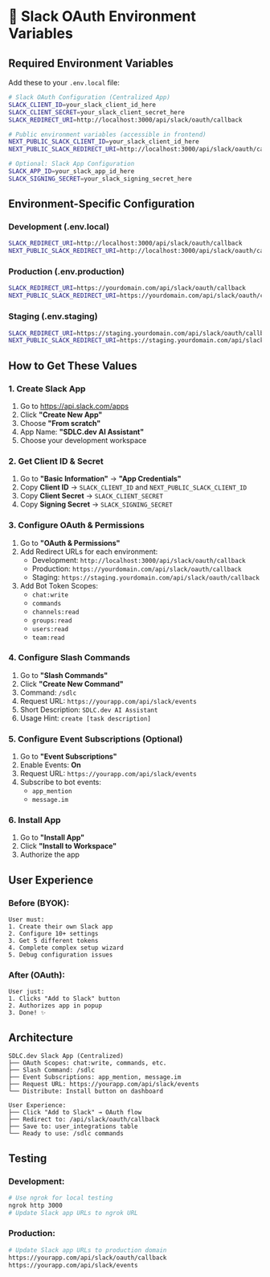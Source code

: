 # 🔧 Slack OAuth Environment Variables

## Required Environment Variables

Add these to your `.env.local` file:

```bash
# Slack OAuth Configuration (Centralized App)
SLACK_CLIENT_ID=your_slack_client_id_here
SLACK_CLIENT_SECRET=your_slack_client_secret_here
SLACK_REDIRECT_URI=http://localhost:3000/api/slack/oauth/callback

# Public environment variables (accessible in frontend)
NEXT_PUBLIC_SLACK_CLIENT_ID=your_slack_client_id_here
NEXT_PUBLIC_SLACK_REDIRECT_URI=http://localhost:3000/api/slack/oauth/callback

# Optional: Slack App Configuration
SLACK_APP_ID=your_slack_app_id_here
SLACK_SIGNING_SECRET=your_slack_signing_secret_here
```

## Environment-Specific Configuration

### Development (.env.local)
```bash
SLACK_REDIRECT_URI=http://localhost:3000/api/slack/oauth/callback
NEXT_PUBLIC_SLACK_REDIRECT_URI=http://localhost:3000/api/slack/oauth/callback
```

### Production (.env.production)
```bash
SLACK_REDIRECT_URI=https://yourdomain.com/api/slack/oauth/callback
NEXT_PUBLIC_SLACK_REDIRECT_URI=https://yourdomain.com/api/slack/oauth/callback
```

### Staging (.env.staging)
```bash
SLACK_REDIRECT_URI=https://staging.yourdomain.com/api/slack/oauth/callback
NEXT_PUBLIC_SLACK_REDIRECT_URI=https://staging.yourdomain.com/api/slack/oauth/callback
```

## How to Get These Values

### 1. Create Slack App
1. Go to https://api.slack.com/apps
2. Click **"Create New App"**
3. Choose **"From scratch"**
4. App Name: **"SDLC.dev AI Assistant"**
5. Choose your development workspace

### 2. Get Client ID & Secret
1. Go to **"Basic Information"** → **"App Credentials"**
2. Copy **Client ID** → `SLACK_CLIENT_ID` and `NEXT_PUBLIC_SLACK_CLIENT_ID`
3. Copy **Client Secret** → `SLACK_CLIENT_SECRET`
4. Copy **Signing Secret** → `SLACK_SIGNING_SECRET`

### 3. Configure OAuth & Permissions
1. Go to **"OAuth & Permissions"**
2. Add Redirect URLs for each environment:
   - Development: `http://localhost:3000/api/slack/oauth/callback`
   - Production: `https://yourdomain.com/api/slack/oauth/callback`
   - Staging: `https://staging.yourdomain.com/api/slack/oauth/callback`
3. Add Bot Token Scopes:
   - `chat:write`
   - `commands`
   - `channels:read`
   - `groups:read`
   - `users:read`
   - `team:read`

### 4. Configure Slash Commands
1. Go to **"Slash Commands"**
2. Click **"Create New Command"**
3. Command: `/sdlc`
4. Request URL: `https://yourapp.com/api/slack/events`
5. Short Description: `SDLC.dev AI Assistant`
6. Usage Hint: `create [task description]`

### 5. Configure Event Subscriptions (Optional)
1. Go to **"Event Subscriptions"**
2. Enable Events: **On**
3. Request URL: `https://yourapp.com/api/slack/events`
4. Subscribe to bot events:
   - `app_mention`
   - `message.im`

### 6. Install App
1. Go to **"Install App"**
2. Click **"Install to Workspace"**
3. Authorize the app

## User Experience

### Before (BYOK):
```
User must:
1. Create their own Slack app
2. Configure 10+ settings
3. Get 5 different tokens
4. Complete complex setup wizard
5. Debug configuration issues
```

### After (OAuth):
```
User just:
1. Clicks "Add to Slack" button
2. Authorizes app in popup
3. Done! ✨
```

## Architecture

```
SDLC.dev Slack App (Centralized)
├── OAuth Scopes: chat:write, commands, etc.
├── Slash Command: /sdlc
├── Event Subscriptions: app_mention, message.im
├── Request URL: https://yourapp.com/api/slack/events
└── Distribute: Install button on dashboard

User Experience:
├── Click "Add to Slack" → OAuth flow
├── Redirect to: /api/slack/oauth/callback
├── Save to: user_integrations table
└── Ready to use: /sdlc commands
```

## Testing

### Development:
```bash
# Use ngrok for local testing
ngrok http 3000
# Update Slack app URLs to ngrok URL
```

### Production:
```bash
# Update Slack app URLs to production domain
https://yourapp.com/api/slack/oauth/callback
https://yourapp.com/api/slack/events
```

